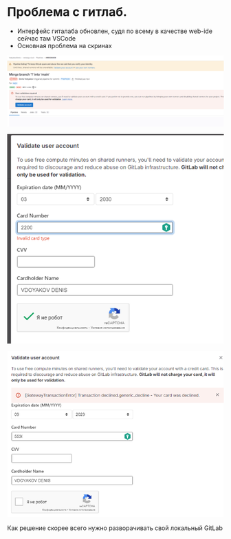 # Проблема с гитлаб.

- Интерфейс гиталаба обновлен, судя по всему в качестве web-ide сейчас там VSCode
- Основная проблема на скринах

![9_5_1](gitlab1.png)

![9_5_2](gitlab2.png)

![9_5_3](gitlab3.png)

Как решение скорее всего нужно разворачивать свой локальный GitLab